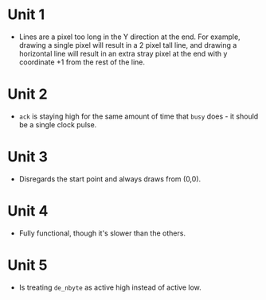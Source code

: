 # Unit 1
- Lines are a pixel too long in the Y direction at the end. For example, drawing a single pixel will result in a 2 pixel tall line, and drawing a horizontal line will result in an extra stray pixel at the end with y coordinate +1 from the rest of the line.

# Unit 2
- `ack` is staying high for the same amount of time that `busy` does - it should be a single clock pulse.

# Unit 3
- Disregards the start point and always draws from (0,0).

# Unit 4
- Fully functional, though it's slower than the others.

# Unit 5
- Is treating `de_nbyte` as active high instead of active low.
